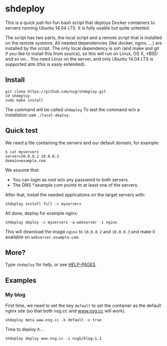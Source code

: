 # shdeploy

This is a quick just-for-fun bash script that deploys Docker containers to servers running Ubuntu 14.04 LTS. It is fully usable but quite untested.

The script has two parts, the local script and a remote script that is installed on the remote systems. All needed dependencies (like docker, nginx, …) are installed by the script. The only local dependency is ssh (and make and git if you like to install this from source), so this will run on Linux, OS X, \*BSD and so on... You need Linux on the server, and only Ubuntu 14.04 LTS is supported atm (this is easly extended).



## Install

```
git clone https://github.com/nsg/shdeploy.git
cd shdeploy
sudo make install
```

The command will be called `shdeploy`
To test the command w/o a installation use `./local-deploy`.

## Quick test

We need a file containing the servers and our default domain, for example:
```
$ cat myservers
server=10.0.0.2 10.0.0.3
domain=example.com
```
We assume that: 
* You can login as root w/o any password to both servers.
* The DNS \*.example.com points to at least one of the servers.

After that, install the needed applications on the target servers with:

`shdeploy install full -c myservers`

All done, deploy for example nginx:

`shdeploy deploy -c myservers -a webserver -i nginx`

This will download the image `nginx` to `10.0.0.2` and `10.0.0.3` and make it available on `webserver.example.com`.

## More?

Type `shdeploy` for help, or see [HELP-PAGES](HELP-PAGES.md).

## Examples

### My blog

First time, we need to set the key `default` to set the container as the default nginx site
(so that both nsg.cc and www.nsg.cc will work).

```
shdeploy meta www.nsg.cc -k default -v true
```

Time to deploy it...

```
shdeploy deploy www.nsg.cc -i nsgb/blog:1.3
```
